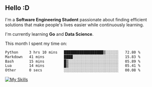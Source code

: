 ## Hello :D

I'm a **Software Engineering Student** passionate about finding efficient solutions that make people's lives easier while continuously learning. 

I'm currently learning **Go** and **Data Science**.

This month I spent my time on: 
<!--START_SECTION:waka-->

```txt
Python     3 hrs 10 mins   ██████████████████▒░░░░░░   72.80 %
Markdown   41 mins         ████░░░░░░░░░░░░░░░░░░░░░   15.83 %
Bash       15 mins         █▒░░░░░░░░░░░░░░░░░░░░░░░   05.89 %
Lua        14 mins         █▒░░░░░░░░░░░░░░░░░░░░░░░   05.41 %
Other      0 secs          ░░░░░░░░░░░░░░░░░░░░░░░░░   00.08 %
```

<!--END_SECTION:waka-->

[![My Skills](https://skillicons.dev/icons?i=dotnet,py,selenium,html,css,js,jquery,linux,c,md)](https://skillicons.dev)
